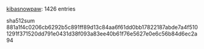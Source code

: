 [kibasnowpaw](https://github.com/kibasnowpaw): 1426 entries

sha512sum 881a1f4c0206cb6292b5c891ff89d13c84aa6f61dd0bb17822187abde7a4f5101291f371520dd791e0431d38f093a83ee40b61f76e5627e0e6c56b84d6ec2a94
